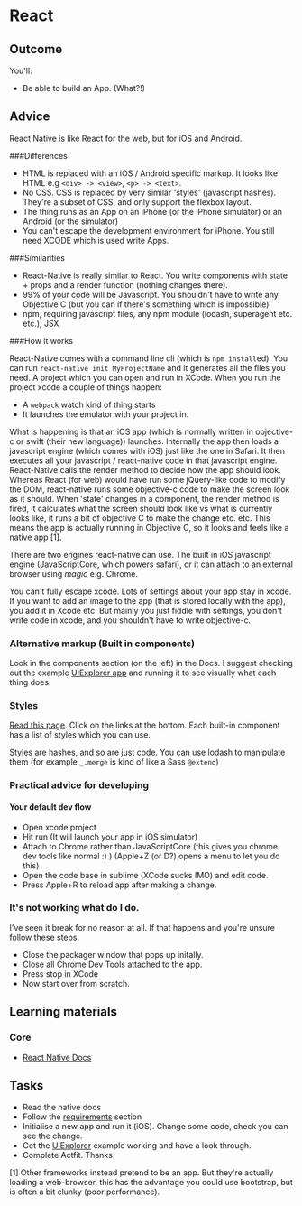 # React
## Outcome

You'll:

* Be able to build an App. (What?!)

## Advice

React Native is like React for the web, but for iOS and Android.

###Differences

* HTML is replaced with an iOS / Android specific markup. It looks like HTML e.g `<div> -> <view>`, `<p> -> <text>`.
* No CSS. CSS is replaced by very similar 'styles' (javascript hashes). They're a subset of CSS, and only support the flexbox layout.
* The thing runs as an App on an iPhone (or the iPhone simulator) or an Android (or the simulator)
* You can't escape the development environment for iPhone. You still need XCODE which is used write Apps.

###Similarities

* React-Native is really similar to React. You write components with state + props and a render function (nothing changes there).
* 99% of your code will be Javascript. You shouldn't have to write any Objective C (but you can if there's something which is impossible)
* npm, requiring javascript files, any npm module (lodash, superagent etc. etc.), JSX

###How it works

React-Native comes with a command line cli (which is `npm install`ed). You can run `react-native init MyProjectName` and it generates all the files you need. A project which you can open and run in XCode. When you run the project xcode a couple of things happen:

* A `webpack` watch kind of thing starts
* It launches the emulator with your project in.

What is happening is that an iOS app (which is normally written in objective-c or swift (their new language)) launches. Internally the app then loads a javascript engine (which comes with iOS) just like the one in Safari. It then executes all your javascript / react-native code in that javascript engine. React-Native calls the render method to decide how the app should look. Whereas React (for web) would have run some jQuery-like code to modify the DOM, react-native runs some objective-c code to make the screen look as it should. When 'state' changes in a component, the render method is fired, it calculates what the screen should look like vs what is currently looks like, it runs a bit of objective C to make the change etc. etc. This means the app is actually running in Objective C, so it looks and feels like a native app [1].

There are two engines react-native can use. The built in iOS javascript engine (JavaScriptCore, which powers safari), or it can attach to an external browser using *magic* e.g. Chrome.

You can't fully escape xcode. Lots of settings about your app stay in xcode. If you want to add an image to the app (that is stored locally with the app), you add it in Xcode etc. But mainly you just fiddle with settings, you don't write code in xcode, and you shouldn't have to write objective-c.

### Alternative markup (Built in components)

Look in the components section (on the left) in the Docs. I suggest checking out the example [UIExplorer app](https://github.com/facebook/react-native/tree/master/Examples/UIExplorer) and running it to see visually what each thing does.

### Styles

[Read this page](https://facebook.github.io/react-native/docs/style.html#content). Click on the links at the bottom. Each built-in component has a list of styles which you can use.

Styles are hashes, and so are just code. You can use lodash to manipulate them (for example `_.merge` is kind of like a Sass `@extend`)

### Practical advice for developing

#### Your default dev flow

* Open xcode project
* Hit run (It will launch your app in iOS simulator)
* Attach to Chrome rather than JavaScriptCore (this gives you chrome dev tools like normal :) ) (Apple+Z (or D?) opens a menu to let you do this)
* Open the code base in sublime (XCode sucks IMO) and edit code.
* Press Apple+R to reload app after making a change.

### It's not working what do I do.

I've seen it break for no reason at all. If that happens and you're unsure follow these steps.

* Close the packager window that pops up initally.
* Close all Chrome Dev Tools attached to the app.
* Press stop in XCode
* Now start over from scratch.


## Learning materials

### Core

* [React Native Docs](https://facebook.github.io/react-native/docs/getting-started.html)

## Tasks

* Read the native docs
* Follow the [requirements](https://facebook.github.io/react-native/docs/getting-started.html#content) section
* Initialise a new app and run it (iOS). Change some code, check you can see the change.
* Get the [UIExplorer](https://github.com/facebook/react-native/tree/master/Examples/UIExplorer) example working and have a look through.
* Complete Actfit. Thanks.

[1] Other frameworks instead pretend to be an app. But they're actually loading a web-browser, this has the advantage you could use bootstrap, but is often a bit clunky (poor performance).
